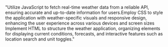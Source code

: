 "Utilize JavaScript to fetch real-time weather data from a reliable API, ensuring accurate and up-to-date information for users.Employ CSS to style the application with weather-specific visuals and responsive design, enhancing the user experience across various devices and screen sizes
Implement HTML to structure the weather application, organizing elements for displaying current conditions, forecasts, and interactive features such as location search and unit toggles."
